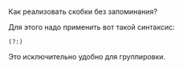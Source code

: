 Как реализовать скобки без запоминания?

Для этого надо применить вот такой синтаксис:
```
(?:)
```
Это исключительно удобно для группировки.


